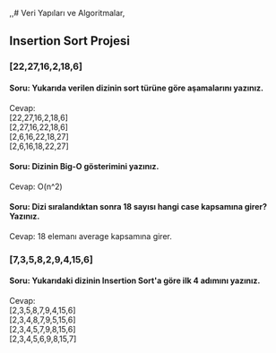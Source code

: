 ,,# Veri Yapıları ve Algoritmalar,

## Insertion Sort Projesi

### [22,27,16,2,18,6]

#### Soru: Yukarıda verilen dizinin sort türüne göre aşamalarını yazınız.

Cevap: <br>
[22,27,16,2,18,6] <br>
[2,27,16,22,18,6] <br>
[2,6,16,22,18,27] <br>
[2,6,16,18,22,27] <br>

#### Soru: Dizinin Big-O gösterimini yazınız. <br>

Cevap: O(n^2) <br>

#### Soru: Dizi sıralandıktan sonra 18 sayısı hangi case kapsamına girer? Yazınız. <br>

Cevap: 18 elemanı average kapsamına girer. <br>

### [7,3,5,8,2,9,4,15,6]

#### Soru: Yukarıdaki dizinin Insertion Sort'a göre ilk 4 adımını yazınız.

Cevap: <br>
[2,3,5,8,7,9,4,15,6] <br>
[2,3,4,8,7,9,5,15,6] <br>
[2,3,4,5,7,9,8,15,6] <br>
[2,3,4,5,6,9,8,15,7] <br>
